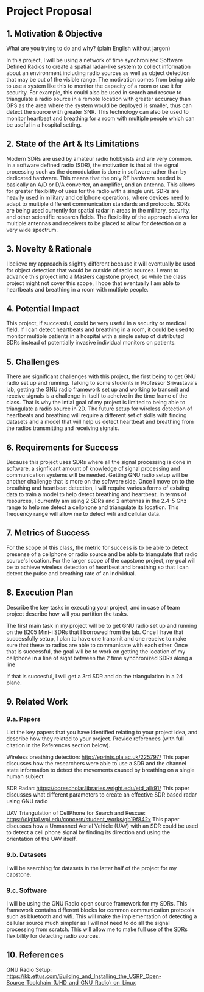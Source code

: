 # Project Proposal

## 1. Motivation & Objective

What are you trying to do and why? (plain English without jargon)

In this project, I will be using a network of time synchronized Software Defined Radios to create a spatial radar-like system to collect information about an environment including radio sources as well as object detection that may be out of the visible range. The motivation comes from being able to use a system like this to monitor the capacity of a room or use it for security. For example, this could also be used in search and rescue to triangulate a radio source in a remote location with greater accuracy than GPS as the area where the system would be deployed is smaller, thus can detect the source with greater SNR. This technology can also be used to monitor heartbeat and breathing for a room with multiple people which can be useful in a hospital setting.

## 2. State of the Art & Its Limitations

Modern SDRs are used by amateur radio hobbyists and are very common. In a software defined radio (SDR), the motivation is that all the signal processing such as the demodulation is done in software rather than by dedicated hardware. This means that the only RF hardware needed is basically an A/D or D/A converter, an amplifier, and an antenna. This allows for greater flexibility of uses for the radio with a single unit. SDRs are heavily used in military and cellphone operations, where devices need to adapt to multiple different communication standards and protocols. SDRs are being used currently for spatial radar in areas in the military, security, and other scientific research fields. The flexibility of the approach allows for multiple antennas and receivers to be placed to allow for detection on a very wide spectrum.

## 3. Novelty & Rationale

I believe my approach is slightly different because it will eventually be used for object detection that would be outside of radio sources. I want to advance this project into a Masters capstone project, so while the class project might not cover this scope, I hope that eventually I am able to heartbeats and breathing in a room with multiple people. 

## 4. Potential Impact

This project, if successful, could be very useful in a security or medical field. If I can detect heartbeats and breathing in a room, it could be used to monitor multiple patients in a hospital with a single setup of distributed SDRs instead of potentially invasive individual monitors on patients. 

## 5. Challenges

There are significant challenges with this project, the first being to get GNU radio set up and running. Talking to some students in Professor Srivastava's lab, getting the GNU radio framework set up and working to transmit and receive signals is a challenge in itself to acheive in the time frame of the class. That is why the intial goal of my project is limited to being able to triangulate a radio source in 2D. The future setup for wireless detection of heartbeats and breathing will require a different set of skills with finding datasets and a model that will help us detect heartbeat and breathing from the radios transmitting and receiving signals. 

## 6. Requirements for Success

Because this project uses SDRs where all the signal processing is done in software, a signficant amount of knowledge of signal processing and communication systems will be needed. Getting GNU radio setup will be another challenge that is more on the software side. Once I move on to the breathing and heartbeat detection, I will require various forms of existing data to train a model to help detect breathing and heartbeat. In terms of resources, I currently am using 2 SDRs and 2 antennas in the 2.4-5 Ghz range to help me detect a cellphone and triangulate its location. This frequency range will allow me to detect wifi and cellular data.

## 7. Metrics of Success

For the scope of this class, the metric for success is to be able to detect presense of a cellphone or radio source and be able to triangulate that radio source's location. For the larger scope of the capstone project, my goal will be to achieve wireless detection of heartbeat and breathing so that I can detect the pulse and breathing rate of an individual.

## 8. Execution Plan

Describe the key tasks in executing your project, and in case of team project describe how will you partition the tasks.

The first main task in my project will be to get GNU radio set up and running on the B205 Mini-i SDRs that I borrowed from the lab. Once I have that successfully setup, I plan to have one transmit and one receive to make sure that these to radios are able to communicate with each other. Once that is successful, the goal will be to work on getting the location of my cellphone in a line of sight between the 2 time synchronized SDRs along a line

If that is succesful, I will get a 3rd SDR and do the triangulation in a 2d plane.

## 9. Related Work

### 9.a. Papers

List the key papers that you have identified relating to your project idea, and describe how they related to your project. Provide references (with full citation in the References section below).

Wireless breathing detection: http://eprints.gla.ac.uk/225797/
    This paper discusses how the researchers were able to use a SDR and the channel state information to detect the movements caused by breathing on a single human subject

SDR Radar: https://corescholar.libraries.wright.edu/etd_all/91/
    This paper discusses what different parameters to create an effective SDR based radar using GNU radio

UAV Triangulation of CellPhone for Search and Rescue: https://digital.wpi.edu/concern/student_works/gb19f842x
    This paper discusses how a Unmanned Aerial Vehicle (UAV) with an SDR could be used to detect a cell phone signal by finding its direction and using the orientation of the UAV itself.


### 9.b. Datasets

I will be searching for datasets in the latter half of the project for my capstone.

### 9.c. Software

I will be using the GNU Radio open source framework for my SDRs. This framework contains different blocks for common communication protocols such as bluetooth and wifi. This will make the implementation of detecting a cellular source much simpler as I will not need to do all the signal processing from scratch. This will allow me to make full use of the SDRs flexibility for detecting radio sources.

## 10. References

GNU Radio Setup: https://kb.ettus.com/Building_and_Installing_the_USRP_Open-Source_Toolchain_(UHD_and_GNU_Radio)_on_Linux


